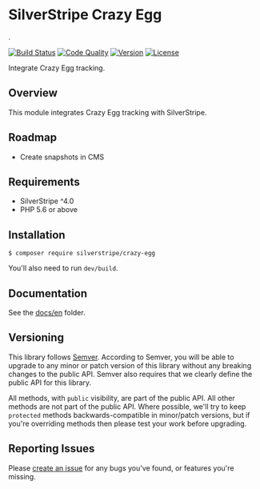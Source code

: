 # SilverStripe Crazy Egg

.

[![Build Status](http://img.shields.io/travis/silverstripe/silverstripe-crazy-egg.svg?style=flat-square)](https://travis-ci.org/silverstripe/silverstripe-crazy-egg)
[![Code Quality](http://img.shields.io/scrutinizer/g/silverstripe/silverstripe-crazy-egg.svg?style=flat-square)](https://scrutinizer-ci.com/g/silverstripe/silverstripe-crazy-egg)
[![Version](http://img.shields.io/packagist/v/silverstripe/crazy-egg.svg?style=flat-square)](https://packagist.org/packages/silverstripe/silverstripe-crazy-egg)
[![License](http://img.shields.io/packagist/l/silverstripe/crazy-egg.svg?style=flat-square)](LICENSE.md)

Integrate Crazy Egg tracking.

## Overview

This module integrates Crazy Egg tracking with SilverStripe.

## Roadmap

- Create snapshots in CMS

## Requirements

- SilverStripe ^4.0
- PHP 5.6 or above

## Installation

```
$ composer require silverstripe/crazy-egg
```

You'll also need to run `dev/build`.

## Documentation

See the [docs/en](docs/en/introduction.md) folder.

## Versioning

This library follows [Semver](http://semver.org). According to Semver, you will be able to upgrade to any minor or patch version of this library without any breaking changes to the public API. Semver also requires that we clearly define the public API for this library.

All methods, with `public` visibility, are part of the public API. All other methods are not part of the public API. Where possible, we'll try to keep `protected` methods backwards-compatible in minor/patch versions, but if you're overriding methods then please test your work before upgrading.

## Reporting Issues

Please [create an issue](http://github.com/silverstripe/silverstripe-crazy-egg/issues) for any bugs you've found, or features you're missing.
